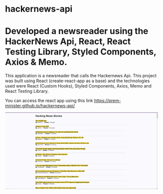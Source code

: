 # hackernews-api

# Developed a newsreader using the HackerNews Api, React, React Testing Library, Styled Components, Axios & Memo.

This application is a newsreader that calls the Hackernews Api. This project was built using React (create-react-app as a base) and the technologies used were React (Custom Hooks), Styled Components, Axios, Memo and React Testing Library.

You can access the react app using this link 
https://prem-minister.github.io/hackernews-api/

![Preview](capture.png?raw=true)
